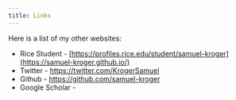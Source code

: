 ```yaml
---
title: Links
---
```


Here is a list of my other websites:

- Rice Student - [https://profiles.rice.edu/student/samuel-kroger](https://samuel-kroger.github.io/)
- Twitter - https://twitter.com/KrogerSamuel
- Github - https://github.com/samuel-kroger
- Google Scholar -